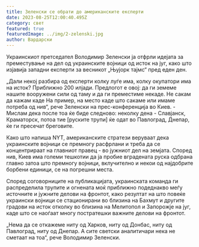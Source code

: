 ```yaml
---
title: Зеленски се обрати до американските експерти
date: 2023-08-25T12:00:40.495Z
category: свет
featured: true
featuredImage: ../img/2-zelenski.jpg
author: Вардарски
---
```

Украинскиот претседател Володимир Зеленски ја отфрли идејата за преместување на дел од украинските војници од исток на југ, како што изјавија западни експерти за весникот „Њујорк тајмс“ пред еден ден.

„Дали некој разбира од експерти колку луѓе има, колку окупатори има на исток? Приближно 200 илјади. Предлогот е овој: да ги земеме нашите вооружени сили од таму и да ги преместиме некаде. Не сакам да кажам каде На пример, на место каде што сакаме или имаме потреба од нив“, рече Зеленски на прес-конференција во Киев. - Мислам дека после тоа ќе биде следново: неколку дена - Славјанск, Краматорск, потоа тие \[руските трупи] ќе одат во Павлоград, Днепар, ќе ги пресечат бреговите.

Како што напиша NYT, американските стратези веруваат дека украинските војници се премногу расфрлани и треба да се концентрираат на главниот правец - во јужниот дел на земјата. Според нив, Киев има големи тешкотии да ја пробие вградената руска одбрана главно затоа што премногу војници, вклучително и некои од најдобрите борбени единици, се на погрешни места.

Според соговорниците на публикацијата, украинската команда ги распределила трупите и огнената моќ приближно подеднакво меѓу источните и јужните делови на фронтот, како резултат на што повеќе украински војници се стационирани во близина на Бахмут и другите градови на исток отколку во близина на Мелитопол и Запорожје на југ, каде што се наоѓаат многу постратешки важните делови на фронтот.

„Нема да се откажеме ниту од Харков, ниту од Донбас, ниту од Павлоград, ниту од Днепар. А сите светски аналитичари нека не сметаат на тоа“, рече Володимир Зеленски.